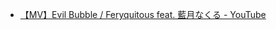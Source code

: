 - [【MV】Evil Bubble / Feryquitous feat. 藍月なくる - YouTube](https://www.youtube.com/watch?v=m_ces-y7brc)
